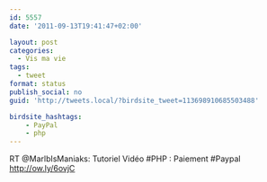 ```yaml
---
id: 5557
date: '2011-09-13T19:41:47+02:00'

layout: post
categories:
  - Vis ma vie
tags:
  - tweet
format: status
publish_social: no
guid: 'http://tweets.local/?birdsite_tweet=113698910685503488'

birdsite_hashtags:
    - PayPal
    - php
---
```


RT @MarlbIsManiaks: Tutoriel Vidéo #PHP : Paiement #Paypal http://ow.ly/6ovjC